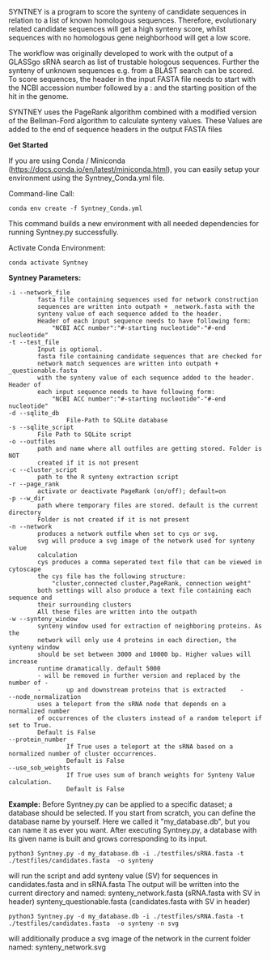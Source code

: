 SYNTNEY is a program to score the synteny of candidate 
sequences in relation to a list of known homologous sequences. Therefore, 
evolutionary related candidate sequences will get a high synteny score, whilst
sequences with no homologous gene neighborhood will get a low score.

The workflow was originally developed to work with the output of a GLASSgo sRNA
search as list of trustable hologous sequences. Further the synteny of unknown 
sequences e.g. from a BLAST search can be scored.  To score sequences, the header 
in the input FASTA file needs to start with the NCBI accession number followed by 
a : and the starting position of the hit in the genome. 

SYNTNEY uses the PageRank algorithm combined with a modified version of the
Bellman-Ford algorithm to calculate synteny values. These Values are added to the end 
of sequence headers in the output FASTA files

**Get Started**

If you are using Conda / Miniconda (https://docs.conda.io/en/latest/miniconda.html), 
you can easily setup your environment using the Syntney_Conda.yml file.

Command-line Call:
```
conda env create -f Syntney_Conda.yml
```

This command builds a new environment with all needed dependencies for running Syntney.py successfully.

Activate Conda Environment:
```
conda activate Syntney
```

**Syntney Parameters:**
```
-i --network_file
		fasta file containing sequences used for network construction
		sequences are written into outpath + _network.fasta with the
		synteny value of each sequence added to the header.
		Header of each input sequence needs to have following form:
			"NCBI ACC number":"#-starting nucleotide"-"#-end nucleotide"	
-t --test_file
		Input is optional. 
		fasta file containing candidate sequences that are checked for 
		network match sequences are written into outpath + _questionable.fasta
		with the synteny value of each sequence added to the header. Header of 
		each input sequence needs to have following form:
			"NCBI ACC number":"#-starting nucleotide"-"#-end nucleotide"
-d --sqlite_db
                File-Path to SQLite database
-s --sqlite_script
		File Path to SQLite script
-o --outfiles
		path and name where all outfiles are getting stored. Folder is NOT 
		created if it is not present			
-c --cluster_script
		path to the R synteny extraction script	
-r --page_rank
		activate or deactivate PageRank (on/off); default=on 
-p --w_dir
		path where temporary files are stored. default is the current directory
		Folder is not created if it is not present	
-n --network
		produces a network outfile when set to cys or svg.
		svg will produce a svg image of the network used for synteny value 
		calculation
		cys produces a comma seperated text file that can be viewed in cytoscape
		the cys file has the following structure:
			"cluster,connected cluster,PageRank, connection weight"
		both settings will also produce a text file containing each sequence and
		their surrounding clusters
		All these files are written into the outpath		
-w --synteny_window
		synteny window used for extraction of neighboring proteins. As the
		network will only use 4 proteins in each direction, the synteny window
		should be set between 3000 and 10000 bp. Higher values will increase
		runtime dramatically. default 5000
		- will be removed in further version and replaced by the number of -
		- 		up and downstream proteins that is extracted	-		
--node_normalization
		uses a teleport from the sRNA node that depends on a normalized number 
		of occurrences of the clusters instead of a random teleport if set to True. 
		Default is False
--protein_number 
                If True uses a teleport at the sRNA based on a normalized number of cluster occurrences. 
                Default is False
--use_sob_weights 
                If True uses sum of branch weights for Synteny Value calculation.
                Default is False
```
	
**Example:**
Before Syntney.py can be applied to a specific dataset; a database should be selected. If you start from scratch, you can define the database name by yourself. Here we called it "my_database.db", but you can name it as ever you want. After executing Syntney.py, a database with its given name is built and grows corresponding to its input.

```
python3 Syntney.py -d my_database.db -i ./testfiles/sRNA.fasta -t ./testfiles/candidates.fasta  -o synteny
```	

will run the script and add synteny value (SV) for sequences in 
candidates.fasta and in sRNA.fasta
The output will be written into the current directory and named:
		synteny_network.fasta 		(sRNA.fasta with SV in header)
		synteny_questionable.fasta 	(candidates.fasta with SV in header) 
		
```		
python3 Syntney.py -d my_database.db -i ./testfiles/sRNA.fasta -t ./testfiles/candidates.fasta  -o synteny -n svg
```	

will additionally produce a svg image of the network in the current folder named:
		synteny_network.svg
